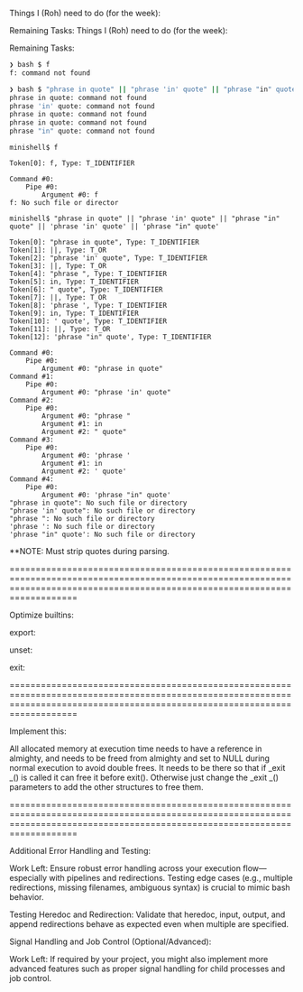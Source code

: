 Things I (Roh) need to do (for the week):

Remaining Tasks:
Things I (Roh) need to do (for the week):

Remaining Tasks:

```bash
❯ bash $ f
f: command not found

❯ bash $ "phrase in quote" || "phrase 'in' quote" || "phrase "in" quote" || 'phrase 'in' quote' || 'phrase "in" quote'
phrase in quote: command not found
phrase 'in' quote: command not found
phrase in quote: command not found
phrase in quote: command not found
phrase "in" quote: command not found
```

```minishell
minishell$ f

Token[0]: f, Type: T_IDENTIFIER

Command #0:
	Pipe #0:
		Argument #0: f
f: No such file or director

minishell$ "phrase in quote" || "phrase 'in' quote" || "phrase "in" quote" || 'phrase 'in' quote' || 'phrase "in" quote'

Token[0]: "phrase in quote", Type: T_IDENTIFIER
Token[1]: ||, Type: T_OR
Token[2]: "phrase 'in' quote", Type: T_IDENTIFIER
Token[3]: ||, Type: T_OR
Token[4]: "phrase ", Type: T_IDENTIFIER
Token[5]: in, Type: T_IDENTIFIER
Token[6]: " quote", Type: T_IDENTIFIER
Token[7]: ||, Type: T_OR
Token[8]: 'phrase ', Type: T_IDENTIFIER
Token[9]: in, Type: T_IDENTIFIER
Token[10]: ' quote', Type: T_IDENTIFIER
Token[11]: ||, Type: T_OR
Token[12]: 'phrase "in" quote', Type: T_IDENTIFIER

Command #0:
	Pipe #0:
		Argument #0: "phrase in quote"
Command #1:
	Pipe #0:
		Argument #0: "phrase 'in' quote"
Command #2:
	Pipe #0:
		Argument #0: "phrase "
		Argument #1: in
		Argument #2: " quote"
Command #3:
	Pipe #0:
		Argument #0: 'phrase '
		Argument #1: in
		Argument #2: ' quote'
Command #4:
	Pipe #0:
		Argument #0: 'phrase "in" quote'
"phrase in quote": No such file or directory
"phrase 'in' quote": No such file or directory
"phrase ": No such file or directory
'phrase ': No such file or directory
'phrase "in" quote': No such file or directory
```

**NOTE: Must strip quotes during parsing.

===============================================================================================================================================================================

Optimize builtins:

export:

unset:

exit:

===============================================================================================================================================================================

Implement this:

All allocated memory at execution time needs to have a reference in almighty,
and needs to be freed from almighty and set to NULL during normal execution to avoid double frees.
It needs to be there so that if _exit _() is called it can free it before exit().
Otherwise just change the _exit _() parameters to add the other structures to free them.

===============================================================================================================================================================================

Additional Error Handling and Testing:

Work Left: Ensure robust error handling across your execution flow—especially with pipelines and redirections. Testing edge cases (e.g., multiple redirections, missing filenames, ambiguous syntax) is crucial to mimic bash behavior.

Testing Heredoc and Redirection:
Validate that heredoc, input, output, and append redirections behave as expected even when multiple are specified.

Signal Handling and Job Control (Optional/Advanced):

Work Left: If required by your project, you might also implement more advanced features such as proper signal handling for child processes and job control.
